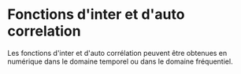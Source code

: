 # Fonctions d'inter et d'auto correlation

Les fonctions d'inter et d'auto corrélation peuvent être obtenues en numérique dans le domaine temporel ou dans le domaine fréquentiel.
